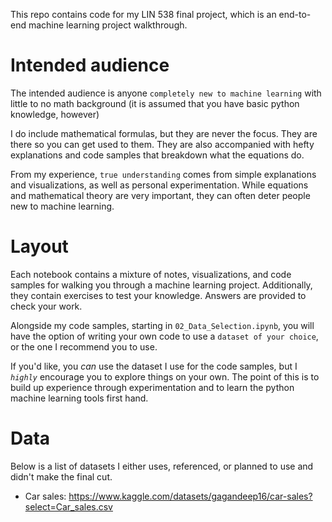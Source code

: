 This repo contains code for my LIN 538 final project, which is an end-to-end machine learning project walkthrough. 

# **Intended audience**

The intended audience is anyone `completely new to machine learning` with little to no math background (it is assumed that you have basic python knowledge, however)

I do include mathematical formulas, but they are never the focus. They are there so you can get used to them. They are also accompanied with hefty explanations and code samples that breakdown what the equations do. 

From my experience, `true understanding` comes from simple explanations and visualizations, as well as personal experimentation. While equations and mathematical theory are very important, they can often deter people new to machine learning.

# **Layout**

Each notebook contains a mixture of notes, visualizations, and code samples for walking you through a machine learning project. Additionally, they contain exercises to test your knowledge. Answers are provided to check your work. 

Alongside my code samples, starting in `02_Data_Selection.ipynb`, you will have the option of writing your own code to use a `dataset of your choice`, or the one I recommend you to use. 

If you'd like, you *can* use the dataset I use for the code samples, but I *`highly`* encourage you to explore things on your own. The point of this is to build up experience through experimentation and to learn the python machine learning tools first hand.

# Data

Below is a list of datasets I either uses, referenced, or planned to use and didn't make the final cut.

- Car sales: https://www.kaggle.com/datasets/gagandeep16/car-sales?select=Car_sales.csv
